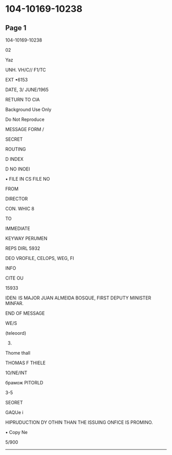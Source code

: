 # 104-10169-10238

## Page 1

104-10169-10238

02

Yaz

UNH. VH/C// F1/TC

EXT •6153

DATE, 3/ JUNE/1965

RETURN TO CIA

Background Use Only

Do Not Reproduce

MESSAGE FORM /

SECRET

ROUTING

D INDEX

D NO INOEI

• FILE IN CS FILE NO

FROM

DIRECTOR

CON. WHIC 8

TO

IMMEDIATE

KEYWAY PERUMEN

REPS DIRL 5932

DEO VROFILE, CELOPS, WEG, FI

INFO

CITE OU

15933

IDEN: IS MAJOR JUAN ALMEIDA BOSQUE, FIRST DEPUTY MINISTER MINFAR.

END OF MESSAGE

WE/S

(teleoord)

03.

Thome thall

THOMAS F THIELE

1O/NE/INT

брамож PITORLD

3-5

SEORET

GAQUe i

HIPRUDUCTION DY OTHIN THAN THE ISSUING ONFICE IS PROMINO.

• Copy Ne

5/900

---

